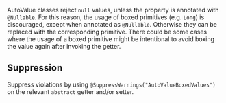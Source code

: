 AutoValue classes reject `null` values, unless the property is annotated with
`@Nullable`. For this reason, the usage of boxed primitives (e.g. `Long`) is
discouraged, except when annotated as `@Nullable`. Otherwise they can be
replaced with the corresponding primitive. There could be some cases where the
usage of a boxed primitive might be intentional to avoid boxing the value again
after invoking the getter.

## Suppression

Suppress violations by using `@SuppressWarnings("AutoValueBoxedValues")` on the
relevant `abstract` getter and/or setter.
